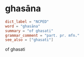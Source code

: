 # ghasāna

``` toml
dict_label = "NCPED"
word = "ghasāna"
summary = "of ghasati"
grammar_comment = "part. pr. mfn."
see_also = ["ghasati"]
```

of ghasati

